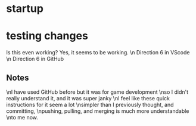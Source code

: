 # startup
# testing changes
Is this even working?
Yes, it seems to be working.
\n Direction 6 in VScode
\n Direction 6 in GitHub
## Notes
\nI have used GitHub before but it was for game development
\nso I didn't really understand it, and it was super janky
\nI feel like these quick instructions for it seem a lot
\nsimpler than I previously thought, and committing,
\npushing, pulling, and merging is much more understandable
\nto me now.